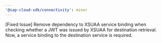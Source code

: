 ```yaml
---
'@sap-cloud-sdk/connectivity': minor
---
```


[Fixed Issue] Remove dependency to XSUAA service binding when checking whether a JWT was issued by XSUAA for destination retrieval. Now, a service binding to the destination service is required.
